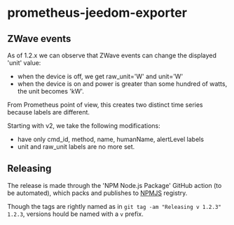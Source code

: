 # prometheus-jeedom-exporter

## ZWave events

As of 1.2.x we can observe that ZWave events can change the displayed 'unit' value:

- when the device is off, we get raw_unit='W' and unit='W'
- when the device is on and power is greater than some hundred of watts, the unit becomes 'kW'.

From Prometheus point of view, this creates two distinct time series because labels are different.

Starting with v2, we take the following modifications:

- have only cmd_id, method, name, humanName, alertLevel labels
- unit and raw_unit labels are no more set.

## Releasing

The release is made through the 'NPM Node.js Package' GitHub action (to be automated), which packs and publishes to [NPMJS](https://www.npmjs.com) registry.

Though the tags are rightly named as in  `git tag -am "Releasing v 1.2.3" 1.2.3`, versions hould be named with a `v` prefix.
